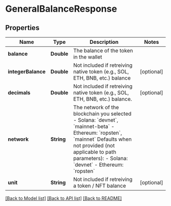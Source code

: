 # GeneralBalanceResponse

## Properties
Name | Type | Description | Notes
------------ | ------------- | ------------- | -------------
**balance** | **Double** | The balance of the token in the wallet  | 
**integerBalance** | **Double** | Not included if retreiving native token (e.g., SOL, ETH, BNB, etc.) balance  | [optional] 
**decimals** | **Double** | Not included if retreiving native token (e.g., SOL, ETH, BNB, etc.) balance.  | [optional] 
**network** | **String** | The network of the blockchain you selected  - Solana: &#x60;devnet&#x60;, &#x60;mainnet-beta&#x60; - Ethereum: &#x60;ropsten&#x60;, &#x60;mainnet&#x60;  Defaults when not provided (not applicable to path parameters): - Solana: &#x60;devnet&#x60; - Ethereum: &#x60;ropsten&#x60; | 
**unit** | **String** | Not included if retreiving a token / NFT balance  | [optional] 

[[Back to Model list]](../README.md#documentation-for-models) [[Back to API list]](../README.md#documentation-for-api-endpoints) [[Back to README]](../README.md)


